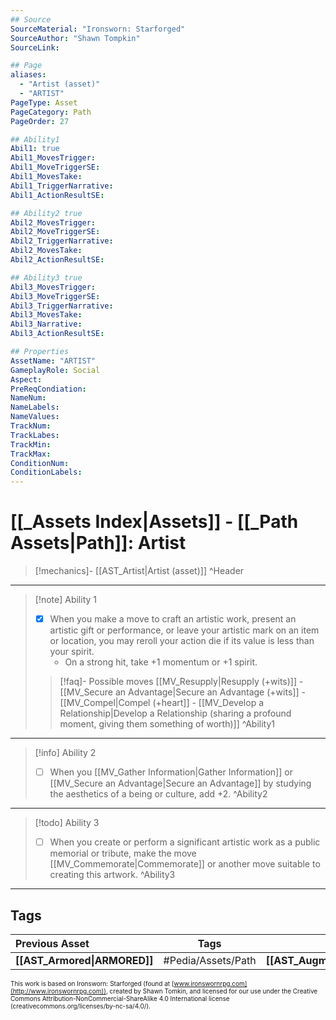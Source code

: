 ```yaml
---
## Source
SourceMaterial: "Ironsworn: Starforged"
SourceAuthor: "Shawn Tompkin"
SourceLink: 

## Page
aliases:
  - "Artist (asset)"
  - "ARTIST"
PageType: Asset
PageCategory: Path
PageOrder: 27

## Ability1
Abil1: true
Abil1_MovesTrigger:
Abil1_MoveTriggerSE:
Abil1_MovesTake:
Abil1_TriggerNarrative:
Abil1_ActionResultSE:

## Ability2 true
Abil2_MovesTrigger:
Abil2_MoveTriggerSE:
Abil2_TriggerNarrative:
Abil2_MovesTake:
Abil2_ActionResultSE:

## Ability3 true
Abil3_MovesTrigger:
Abil3_MoveTriggerSE:
Abil3_TriggerNarrative:
Abil3_MovesTake:
Abil3_Narrative:
Abil3_ActionResultSE:

## Properties
AssetName: "ARTIST"
GameplayRole: Social
Aspect:
PreReqCondiation: 
NameNum:
NameLabels:
NameValues:
TrackNum:
TrackLabes:
TrackMin:
TrackMax:
ConditionNum:
ConditionLabels:
---
```

# [[_Assets Index|Assets]] - [[_Path Assets|Path]]: Artist
> [!mechanics]- [[AST_Artist|Artist (asset)]]
^Header
___
> [!note] Ability 1
> - [x] When you make a move to craft an artistic work, present an artistic gift or performance, or leave your artistic mark on an item or location, you may reroll your action die if its value is less than your spirit.
> 	- On a strong hit, take +1 momentum or +1 spirit. 
> > [!faq]- Possible moves
> > [[MV_Resupply|Resupply (+wits)]] - [[MV_Secure an Advantage|Secure an Advantage (+wits]] - [[MV_Compel|Compel (+heart]] - [[MV_Develop a Relationship|Develop a Relationship (sharing a profound moment, giving them something of worth)]]
^Ability1
___
> [!info] Ability 2
> - [ ] When you [[MV_Gather Information|Gather Information]] or [[MV_Secure an Advantage|Secure an Advantage]] by studying the aesthetics of a being or culture, add +2.
^Ability2
___
> [!todo] Ability 3
> - [ ] When you create or perform a significant artistic work as a public memorial or tribute, make the move [[MV_Commemorate|Commemorate]] or another move suitable to creating this artwork.
^Ability3
___

## Tags
| Previous Asset| Tags | Next Asset |
|:--- |:---:| ---:|
| **[[AST_Armored\|ARMORED]]** | #Pedia/Assets/Path | **[[AST_Augmented\|AUGMENTED]]** |

<font size=-2>This work is based on Ironsworn: Starforged (found at [www.ironswornrpg.com](http://www.ironswornrpg.com)), created by Shawn Tomkin, and licensed for our use under the Creative Commons Attribution-NonCommercial-ShareAlike 4.0 International license  (creativecommons.org/licenses/by-nc-sa/4.0/).</font>
